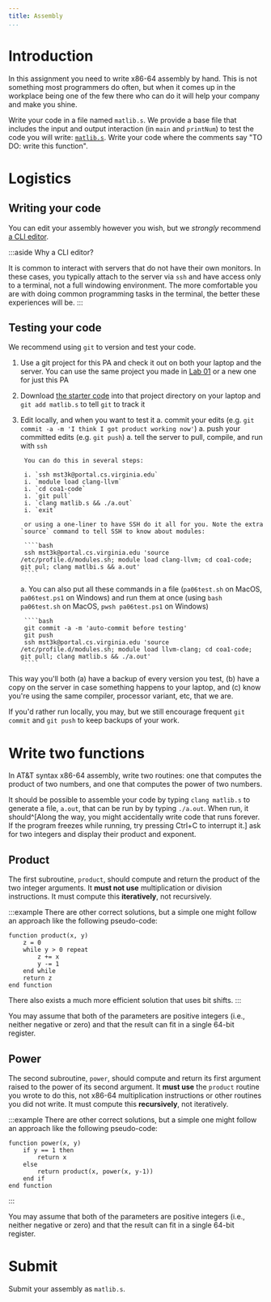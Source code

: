 ```yaml
---
title: Assembly
...
```


# Introduction

In this assignment you need to write x86-64 assembly by hand.
This is not something most programmers do often, but when it comes up in the workplace
being one of the few there who can do it will help your company and make you shine.

Write your code in a file named `matlib.s`.
We provide a base file that includes the input and output interaction (in `main` and `printNum`) to test the code you will write: [`matlib.s`](files/matlib.s).
Write your code where the comments say "TO DO: write this function".

# Logistics

## Writing your code 

You can edit your assembly however you wish, but we *strongly* recommend [a CLI editor](lab00-ssh-ed.html#cli-editor).

:::aside
Why a CLI editor?

It is common to interact with servers that do not have their own monitors.
In these cases, you typically attach to the server via `ssh`
and have access only to a terminal, not a full windowing environment.
The more comfortable you are with doing common programming tasks in the terminal,
the better these experiences will be.
:::

## Testing your code

We recommend using `git` to version and test your code.

1. Use a git project for this PA and check it out on both your laptop and the server.
    You can use the same project you made in [Lab 01](lab01-git-infotheory.html#creating-a-project) or a new one for just this PA
2. Download [the starter code](files/matlib.s) into that project directory on your laptop
    and `git add matlib.s` to tell `git` to track it
3. Edit locally, and when you want to test it
    a. commit your edits (e.g. `git commit -a -m 'I think I got product working now'`)
    a. push your committed edits (e.g. `git push`)
    a. tell the server to pull, compile, and run with `ssh`
        
        You can do this in several steps:
        
        i. `ssh mst3k@portal.cs.virginia.edu`
        i. `module load clang-llvm`
        i. `cd coa1-code`
        i. `git pull`
        i. `clang matlib.s && ./a.out`
        i. `exit`
        
        or using a one-liner to have SSH do it all for you. Note the extra `source` command to tell SSH to know about modules:
        
        ````bash
        ssh mst3k@portal.cs.virginia.edu 'source /etc/profile.d/modules.sh; module load clang-llvm; cd coa1-code; git pul; clang matlbi.s && a.out'
        ````

    a. You can also put all these commands in a file (`pa06test.sh` on MacOS, `pa06test.ps1` on Windows) and run them at once (using `bash pa06test.sh` on MacOS, `pwsh pa06test.ps1` on Windows)
        
        ````bash
        git commit -a -m 'auto-commit before testing'
        git push
        ssh mst3k@portal.cs.virginia.edu 'source /etc/profile.d/modules.sh; module load llvm-clang; cd coa1-code; git pull; clang matlib.s && ./a.out'
        ````

This way you'll both (a) have a backup of every version you test, (b) have a copy on the server in case something happens to your laptop, and (c) know you're using the same compiler, processor variant, etc, that we are.

If you'd rather run locally, you may, but we still encourage frequent `git commit` and `git push` to keep backups of your work.

# Write two functions

In AT\&T syntax x86-64 assembly, write two routines:
one that computes the product of two numbers, and one that computes the power of two numbers.

It should be possible to assemble your code by typing `clang matlib.s`
to generate a file, `a.out`, that can be run by by typing `./a.out`.
When run, it should^[Along the way, you might accidentally write code that runs forever. If the program freezes while running, try pressing Ctrl+C to interrupt it.] ask for two integers and display their product and exponent.

## Product

The first subroutine, `product`,
should compute and return the product of the two integer arguments.
It **must not use** multiplication or division instructions.
It must compute this **iteratively**, not recursively.

:::example
There are other correct solutions,
but a simple one might follow an approach like the following pseudo-code:

    function product(x, y)
        z = 0
        while y > 0 repeat
            z += x
            y -= 1
        end while
        return z
    end function

There also exists a much more efficient solution that uses bit shifts.
:::

You may assume that both of the parameters are positive integers
(i.e., neither negative or zero)
and that the result can fit in a single 64-bit register.

## Power

The second subroutine, `power`,
should compute and return its first argument raised to the power of its second argument.
It **must use** the `product` routine you wrote to do this,
not x86-64 multiplication instructions or other routines you did not write.
It must compute this **recursively**, not iteratively.

:::example
There are other correct solutions,
but a simple one might follow an approach like the following pseudo-code:

    function power(x, y)
        if y == 1 then
            return x
        else
            return product(x, power(x, y-1))
        end if
    end function
:::

You may assume that both of the parameters are positive integers
(i.e., neither negative or zero)
and that the result can fit in a single 64-bit register.


# Submit

Submit your assembly as `matlib.s`.
